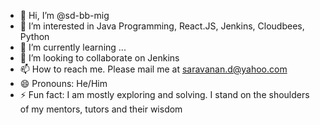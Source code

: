 - 👋 Hi, I’m @sd-bb-mig
- 👀 I’m interested in Java Programming, React.JS, Jenkins, Cloudbees, Python
- 🌱 I’m currently learning ...
- 💞️ I’m looking to collaborate on Jenkins
- 📫 How to reach me. Please mail me at [saravanan.d@yahoo.com](saravanan.d@yahoo.com)
- 😄 Pronouns: He/Him
- ⚡ Fun fact: I am mostly exploring and solving. I stand on the shoulders of my mentors, tutors and their wisdom 

<!---
sd-bb-mig/sd-bb-mig is a ✨ special ✨ repository because its `README.md` (this file) appears on your GitHub profile.
You can click the Preview link to take a look at your changes.
--->
